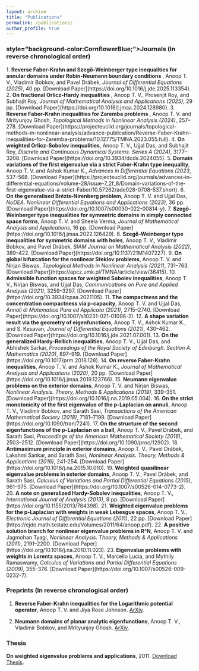 ```yaml
---
layout: archive
title: "Publications"
permalink: /publications/
author_profile: true
---
```

<h3>style="background-color:CornflowerBlue;">Journals (In reverse chronological order)</h3>
1. <b> Reverse Faber-Krahn and Szegő-Weinberger type inequalities for annular domains under Robin-Neumann boundary conditions </b>, Anoop T. V., Vladimir Bobkov, and Pavel Drábek, <i>Journal of Differential Equations (2025)</i>, 40 pp. [Download Paper](https://doi.org/10.1016/j.jde.2025.113354). 
2. <b> On fractional Orlicz-Hardy inequalities </b>, Anoop T. V., Prosenjit Roy, and Subhajit Roy, <i> Journal of Mathematical Analysis and Applications (2025)</i>, 29 pp.
[Download Paper](https://doi.org/10.1016/j.jmaa.2024.128980).
3. <b> Reverse Faber-Krahn inequalities for Zaremba problems </b>, Anoop T. V. and Mrityunjoy Ghosh, <i>Topological Methods in Nonlinear Analysis (2024)</i>, 257–278. [Download Paper](https://projecteuclid.org/journals/topological-methods-in-nonlinear-analysis/advance-publication/Reverse-Faber-Krahn-inequalities-for-Zaremba-problems/10.12775/TMNA.2023.055.full). 
4. <b>On weighted Orlicz-Sobolev inequalities</b>, Anoop T. V., Ujjal Das, and Subhajit Roy, <i> Discrete and Continuous Dynamical Systems. Series A (2024)</i>, 3177–3208. 
[Download Paper](https://doi.org/10.3934/dcds.2024055).
5. <b>Domain variations of the first eigenvalue via a strict Faber-Krahn type inequality</b>, Anoop T. V. and Ashok Kumar K., <i>Advances in Differential Equations (2023</i>, 537–568. [Download Paper](https://projecteuclid.org/journals/advances-in-differential-equations/volume-28/issue-7_2f_8/Domain-variations-of-the-first-eigenvalue-via-a-strict-Faber/10.57262/ade028-0708-537.short). 
6. <b>On the generalised Brézis-Nirenberg problem</b>, Anoop T. V. and Ujjal Das, <i> NoDEA. Nonlinear Differential Equations and Applications (2023)</i>, 36 pp. [Download Paper](https://doi.org/10.1007/s00030-022-00814-y).
7. <b>Szegö-Weinberger type inequalities for symmetric domains in simply connected space forms</b>, Anoop T. V. and Sheela Verma, <i>Journal of Mathematical Analysis and Applications</i>, 16 pp. [Download Paper](https://doi.org/10.1016/j.jmaa.2022.126429).
8. <b>Szegő-Weinberger type inequalities for symmetric domains with holes</b>, Anoop T. V., Vladimir Bobkov, and Pavel Drábek, <i>SIAM Journal on Mathematical Analysis (2022)</i>, 389–422. [Download Paper](https://doi.org/10.1137/21M1407227).
9. <b>On global bifurcation for the nonlinear Steklov problems</b>, Anoop T. V. and Nirjan Biswas, <i>Topological Methods in Nonlinear Analysis (2021)</i>, 731–763. [Download Paper](https://apcz.umk.pl/TMNA/article/view/36415).
10. <b>Admissible function spaces for weighted Sobolev inequalities</b>, Anoop T. V., Nirjan Biswas, and Ujjal Das, <i>Communications on Pure and Applied Analysis (2021)</i>, 3259–3297. [Download Paper](https://doi.org/10.3934/cpaa.2021105).  
11. <b>The compactness and the concentration compactness via p-capacity</b>, Anoop T. V. and Ujjal Das, <i>Annali di Matematica Pura ed Applicata (2021)</i>, 2715–2740. [Download Paper](https://doi.org/10.1007/s10231-021-01098-2).
12. <b>A shape variation result via the geometry of eigenfunctions</b>, Anoop T. V., Ashok Kumar K., and S. Kesavan, <i>Journal of Differential Equations (2021)</i>, 430–462. 
[Download Paper](https://doi.org/10.1016/j.jde.2021.07.001).
13. <b>On the generalized Hardy-Rellich inequalities</b>, Anoop T. V., Ujjal Das, and Abhishek Sarkar, <i>Proceedings of the Royal Society of Edinburgh. Section A. Mathematics (2020)</i>, 897–919. [Download Paper](https://doi.org/10.1017/prm.2018.128). 
14. <b>On reverse Faber-Krahn inequalities</b>, Anoop T. V. and Ashok Kumar K., <i>Journal of Mathematical Analysis and Applications (2020)</i>, 20 pp. [Download Paper](https://doi.org/10.1016/j.jmaa.2019.123766).
15. <b>Neumann eigenvalue problems on the exterior domains</b>, Anoop T. V. and Nirjan Biswas, <i>Nonlinear Analysis. Theory, Methods & Applications (2019)</i>, 339–351. [Download Paper](https://doi.org/10.1016/j.na.2019.05.004).
16. <b>On the strict monotonicity of the first eigenvalue of the p-Laplacian on annuli</b>, Anoop T. V., Vladimir Bobkov, and Sarath Sasi, <i>Transactions of the American Mathematical Society (2018)</i>, 7181–7199. [Download Paper](https://doi.org/10.1090/tran/7241). 
17. <b>On the structure of the second eigenfunctions of the p-Laplacian on a ball</b>, Anoop T. V., Pavel Drábek, and Sarath Sasi, <i>Proceedings of the American Mathematical Society (2016)</i>, 2503–2512. [Download Paper](https://doi.org/10.1090/proc/12902).
18. <b>Antimaximum principle in exterior domains</b>, Anoop T. V., Pavel Drábek, Lakshmi Sankar, and Sarath Sasi, <i>Nonlinear Analysis. Theory, Methods & Applications (2016)</i>, 241-254. [Download Paper](https://doi.org/10.1016/j.na.2015.10.010).
19. <b>Weighted quasilinear eigenvalue problems in exterior domains</b>, Anoop T. V., Pavel Drábek, and Sarath Sasi, <i>Calculus of Variations and Partial Differential Equations (2015)</i>, 961–975. [Download Paper](https://doi.org/10.1007/s00526-014-0773-2).
20. <b>A note on generalized Hardy-Sobolev inequalities</b>, Anoop T. V., <i>International Journal of Analysis (2013)</i>, 9 pp. [Download Paper](https://doi.org/10.1155/2013/784398).
21. <b>Weighted eigenvalue problems for the p-Laplacian with weights in weak Lebesgue spaces</b>, Anoop T. V., <i>Electronic Journal of Differential Equations (2011)</i>, 22 pp. [Download Paper](https://ejde.math.txstate.edu/Volumes/2011/64/anoop.pdf).
22. <b>A positive solution branch for nonlinear eigenvalue problems in R^N</b>, Anoop T. V. and Jagmohan Tyagi, <i>Nonlinear Analysis. Theory, Methods & Applications (2011)</i>, 2191–2200. [Download Paper](https://doi.org/10.1016/j.na.2010.11.023).
23. <b>Eigenvalue problems with weights in Lorentz spaces</b>, Anoop T. V., Marcello Lucia, and Mythily Ramaswamy, <i>Calculus of Variations and Partial Differential Equations (2009)</i>, 355–376. [Download Paper](https://doi.org/10.1007/s00526-009-0232-7).
     
<h3>Preprints (In reverse chronological order)</h3>

1. <b>Reverse Faber-Krahn inequalities for the Logarithmic potential operator</b>, Anoop T. V. and Jiya Rose Johnson. [ArXiv](https://arxiv.org/abs/2501.13569).

2. <b>Neumann domains of planar analytic eigenfunctions</b>, Anoop T. V.,  Vladimir Bobkov, and Mrityunjoy Ghosh. [ArXiv](https://arxiv.org/abs/2410.07811).


<h3>Thesis</h3>

<b>On weighted eigenvalue problems and applications</b>, 2011. [Download Thesis](http://www.hbni.ac.in/phdthesis/math/MATH10200604011.pdf).

